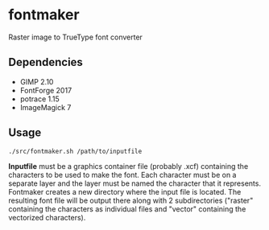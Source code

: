 # fontmaker
Raster image to TrueType font converter

## Dependencies
* GIMP 2.10
* FontForge 2017
* potrace 1.15
* ImageMagick 7

## Usage
`./src/fontmaker.sh /path/to/inputfile`

**Inputfile** must be a graphics container file (probably .xcf) containing the characters to be used to make the font. Each character must be on a separate layer and the layer must be named the character that it represents. Fontmaker creates a new directory where the input file is located. The resulting font file will be output there along with 2 subdirectories ("raster" containing the characters as individual files and "vector" containing the vectorized characters).
